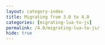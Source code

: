 ```yaml
---
layout: category-index
title: Migrating from 3.0 to 4.0
categories: [migrating-lua-to-js]
permalink: /4.0/migrating-lua-to-js/
hide: true
---
```

